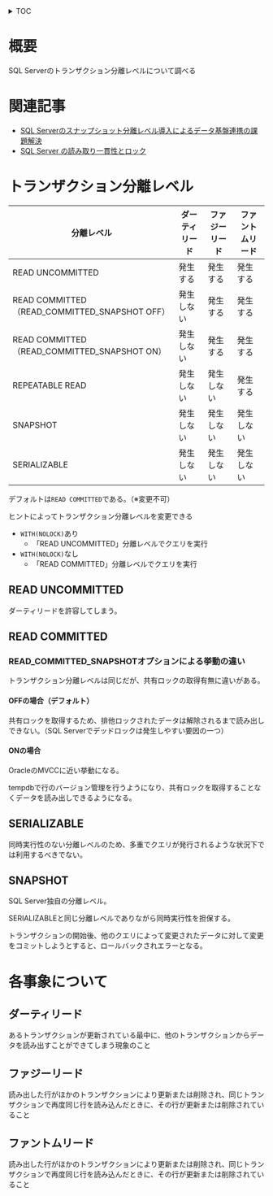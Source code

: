 <details><summary>TOC</summary>

- [概要](#概要)
- [関連記事](#関連記事)
- [トランザクション分離レベル](#トランザクション分離レベル)
  - [READ UNCOMMITTED](#read-uncommitted)
  - [READ COMMITTED](#read-committed)
    - [READ\_COMMITTED\_SNAPSHOTオプションによる挙動の違い](#read_committed_snapshotオプションによる挙動の違い)
      - [OFFの場合（デフォルト）](#offの場合デフォルト)
      - [ONの場合](#onの場合)
  - [SERIALIZABLE](#serializable)
  - [SNAPSHOT](#snapshot)
- [各事象について](#各事象について)
  - [ダーティリード](#ダーティリード)
  - [ファジーリード](#ファジーリード)
  - [ファントムリード](#ファントムリード)

</details>

# 概要

SQL Serverのトランザクション分離レベルについて調べる

# 関連記事

- [SQL Serverのスナップショット分離レベル導入によるデータ基盤連携の課題解決](https://techblog.zozo.com/entry/sqlserver-transaction-isolation-level-snapshot)
- [SQL Server の読み取り一貫性とロック](https://bellsoft.jp/blog/system/detail_586)

# トランザクション分離レベル

| 分離レベル | ダーティリード | ファジーリード | ファントムリード |
| --- | --- | --- | --- |
| READ UNCOMMITTED | 発生する | 発生する | 発生する |
| READ COMMITTED（READ_COMMITTED_SNAPSHOT OFF） | 発生しない | 発生する | 発生する |
| READ COMMITTED（READ_COMMITTED_SNAPSHOT ON） | 発生しない | 発生する | 発生する |
| REPEATABLE READ | 発生しない | 発生しない | 発生する |
| SNAPSHOT | 発生しない | 発生しない | 発生しない |
| SERIALIZABLE | 発生しない | 発生しない | 発生しない |

デフォルトは`READ COMMITTED`である。（※変更不可）

ヒントによってトランザクション分離レベルを変更できる

- `WITH(NOLOCK)`あり
  - 「READ UNCOMMITTED」分離レベルでクエリを実行
- `WITH(NOLOCK)`なし
  - 「READ COMMITTED」分離レベルでクエリを実行

## READ UNCOMMITTED

ダーティリードを許容してしまう。

## READ COMMITTED

### READ_COMMITTED_SNAPSHOTオプションによる挙動の違い

トランザクション分離レベルは同じだが、共有ロックの取得有無に違いがある。

#### OFFの場合（デフォルト）

共有ロックを取得するため、排他ロックされたデータは解除されるまで読み出しできない。（SQL Serverでデッドロックは発生しやすい要因の一つ）

#### ONの場合

OracleのMVCCに近い挙動になる。

tempdbで行のバージョン管理を行うようになり、共有ロックを取得することなくデータを読み出しできるようになる。

## SERIALIZABLE

同時実行性のない分離レベルのため、多重でクエリが発行されるような状況下では利用するべきでない。

## SNAPSHOT

SQL Server独自の分離レベル。

SERIALIZABLEと同じ分離レベルでありながら同時実行性を担保する。

トランザクションの開始後、他のクエリによって変更されたデータに対して変更をコミットしようとすると、ロールバックされエラーとなる。

# 各事象について

## ダーティリード

あるトランザクションが更新されている最中に、他のトランザクションからデータを読み出すことができてしまう現象のこと

## ファジーリード

読み出した行がほかのトランザクションにより更新または削除され、同じトランザクションで再度同じ行を読み込んだときに、その行が更新または削除されていること

## ファントムリード

読み出した行がほかのトランザクションにより更新または削除され、同じトランザクションで再度同じ行を読み込んだときに、その行が更新または削除されていること
